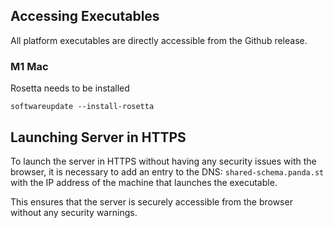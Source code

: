 ## Accessing Executables
All platform executables are directly accessible from the Github release. 

### M1 Mac
Rosetta needs to be installed
```
softwareupdate --install-rosetta
```

## Launching Server in HTTPS
To launch the server in HTTPS without having any security issues with the browser, it is necessary to add an entry to the DNS: 
```shared-schema.panda.st``` with the IP address of the machine that launches the executable.

This ensures that the server is securely accessible from the browser without any security warnings.


